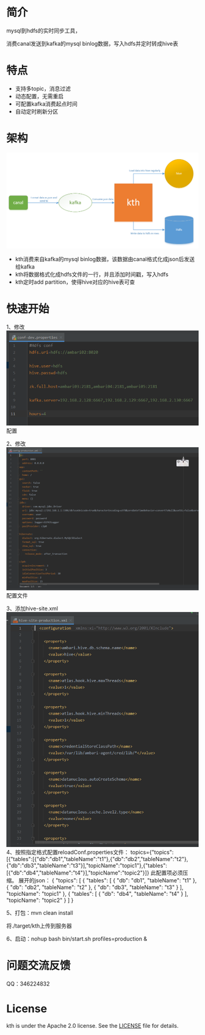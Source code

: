 # 简介

mysql到hdfs的实时同步工具，

消费canal发送到kafka的mysql binlog数据，写入hdfs并定时转成hive表

# 特点

- 支持多topic，消息过滤
- 动态配置，无需重启
- 可配置kafka消费起点时间
- 自动定时刷新分区

# 架构

![](https://github.com/powdersnow-zsy/kth/blob/main/4.png)

- kth消费来自kafka的mysql binlog数据，该数据由canal格式化成json后发送给kafka
- kth将数据格式化成hdfs文件的一行，并且添加时间戳，写入hdfs
- kth定时add partition，使得hive对应的hive表可查

# 快速开始

1、修改![](https://github.com/powdersnow-zsy/kth/blob/main/1.png)配置

2、修改![](https://github.com/powdersnow-zsy/kth/blob/main/2.png)配置文件

3、添加hive-site.xml ![](https://github.com/powdersnow-zsy/kth/blob/main/3.png)
4、按照指定格式配置reloadConf.properties文件：
topics={"topics":[{"tables":[{"db":"db1","tableName":"t1"},{"db":"db2","tableName":"t2"},{"db":"db3","tableName":"t3"}],"topicName":"topic1"},{"tables":[{"db":"db4","tableName":"t4"}],"topicName":"topic2"}]}
此配置项必须压缩。
展开的json：
{
  "topics": [
    {
      "tables": [
        {
          "db": "db1",
          "tableName": "t1"
        },
        {
          "db": "db2",
          "tableName": "t2"
        },
        {
          "db": "db3",
          "tableName": "t3"
        }
      ],
      "topicName": "topic1"
    },
    {
      "tables": [
        {
          "db": "db4",
          "tableName": "t4"
        }
      ],
      "topicName": "topic2"
    }
  ]
}

5、打包：mvn clean install

将./target/kth上传到服务器

6、启动：nohup bash bin/start.sh profiles=production &

# 问题交流反馈

QQ：346224832

# License

kth is under the Apache 2.0 license. See the [LICENSE](http://www.apache.org/licenses/LICENSE-2.0) file for details.
